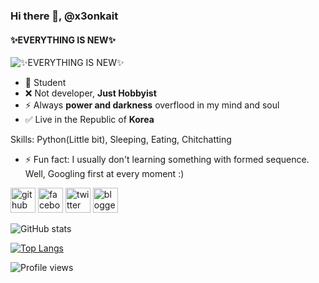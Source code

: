 ### Hi there 👋, @x3onkait
#### ✨EVERYTHING IS NEW✨
![✨EVERYTHING IS NEW✨](https://i.imgur.com/w1pAySc.jpg)

- 🤞 Student
- ❌ Not developer, **Just Hobbyist**
- ⚡ Always **power and darkness** overflood in my mind and soul
- ✅ Live in the Republic of **Korea**

Skills: Python(Little bit), Sleeping, Eating, Chitchatting

- ⚡ Fun fact: I usually don't learning something with formed sequence. Well, Googling first at every moment :) 


[<img src='https://cdn.jsdelivr.net/npm/simple-icons@3.0.1/icons/github.svg' alt='github' height='40'>](https://github.com/x3onkait)  [<img src='https://cdn.jsdelivr.net/npm/simple-icons@3.0.1/icons/facebook.svg' alt='facebook' height='40'>](https://www.facebook.com/https://www.facebook.com/sk8t3rl/)  [<img src='https://cdn.jsdelivr.net/npm/simple-icons@3.0.1/icons/twitter.svg' alt='twitter' height='40'>](https://twitter.com/https://twitter.com/LUM1N1OUS)  [<img src='https://cdn.jsdelivr.net/npm/simple-icons@3.0.1/icons/blogger.svg' alt='blogger' height='40'>](https://blog.naver.com/agerio100)  

![GitHub stats](https://github-readme-stats.vercel.app/api?username=x3onkait&show_icons=true)  

[![Top Langs](https://github-readme-stats.vercel.app/api/top-langs/?username=x3onkait)](https://github.com/anuraghazra/github-readme-stats)

![Profile views](https://gpvc.arturio.dev/x3onkait)  

